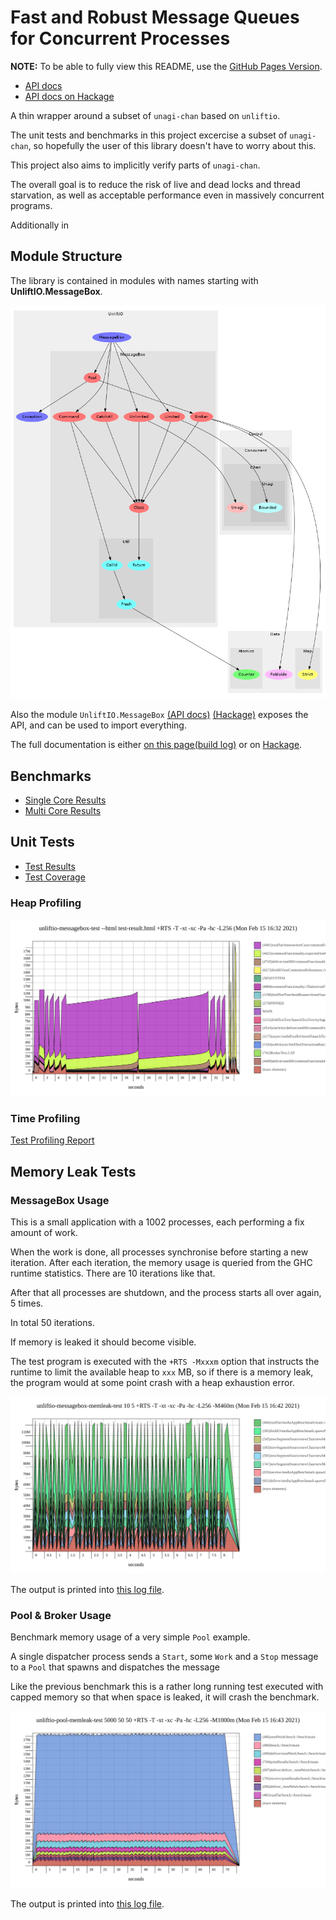 # Fast and Robust Message Queues for Concurrent Processes

**NOTE:** To be able to fully view this README, use the [GitHub Pages Version](https://sheyll.github.io/unliftio-messagebox/).
* [API docs](./generated-reports/haddock-report/unliftio-messagebox)
* [API docs on Hackage](http://hackage.haskell.org/package/unliftio-messagebox)

A thin wrapper around a subset of `unagi-chan` based on `unliftio`.

The unit tests and benchmarks in this project excercise a subset 
of `unagi-chan`, so hopefully the user of this library doesn't
have to worry about this.

This project also aims to implicitly verify parts of `unagi-chan`.

The overall goal is to reduce the risk of live and dead locks and 
thread starvation, as well as acceptable performance 
even in massively concurrent programs.

Additionally in 
## Module Structure

The library is contained in modules with names starting with 
**UnliftIO.MessageBox**.

![Module Structure](./generated-reports/module-graph/module-graph.png)

Also the module 
`UnliftIO.MessageBox` [(API docs)](./generated-reports/haddock-report/unliftio-messagebox/UnliftIO-MessageBox.html)
[(Hackage)](http://hackage.haskell.org/package/unliftio-messagebox/docs/UnliftIO-MessageBox.html)
exposes the API, and can be used to import everything.

The full documentation is either [on this page](./generated-reports/haddock-report/unliftio-messagebox/index.html)[(build log)](./generated-reports/haddock-report/build.log)
or on [Hackage](http://hackage.haskell.org/package/unliftio-messagebox).

## Benchmarks

* [Single Core Results](./generated-reports/benchmark-report/benchmark-1-CORES.html)
* [Multi Core Results](./generated-reports/benchmark-report/benchmark-ALL-CORES.html)

## Unit Tests

* [Test Results](./generated-reports/test-profiling-report/test-result.html)
* [Test Coverage](./generated-reports/test-coverage-report/hpc_index.html)
### Heap Profiling

![Test Heap Profiling Report](./generated-reports/test-profiling-report/unliftio-messagebox-test.svg)

### Time Profiling

[Test Profiling Report](./generated-reports/test-profiling-report/unliftio-messagebox-test.prof)

## Memory Leak Tests

### MessageBox Usage

This is a small application with a 1002 processes, each performing a fix amount of 
work.

When the work is done, all processes synchronise before starting a new iteration.
After each iteration, the memory usage is queried from the GHC runtime 
statistics.
There are 10 iterations like that. 

After that all processes are shutdown, and the process
starts all over again, 5 times.

In total 50 iterations.

If memory is leaked it should become visible.

The test program is executed with the `+RTS -Mxxxm` option that instructs
the runtime to limit the available heap to `xxx` MB, so if there is a memory
leak, the program would at some point crash with a heap exhaustion error.

![Memleak Test Heap Profiling Report](./generated-reports/messagebox-memleak-test-report/unliftio-messagebox-memleak-test.svg)

The output is printed into [this log file](./generated-reports/messagebox-memleak-test-report/test.log).

### Pool & Broker Usage

Benchmark memory usage of a very simple `Pool` example.

A single dispatcher process sends a `Start`, some `Work` and a
`Stop` message to a `Pool` that spawns and dispatches the message

Like the previous benchmark this is a rather long running test 
executed with capped memory so that when space is leaked, it 
will crash the benchmark.

![Pool Memleak Test Heap Profiling Report](./generated-reports/pool-memleak-test-report/unliftio-pool-memleak-test.svg)

The output is printed into [this log file](./generated-reports/pool-memleak-test-report/test.log).
